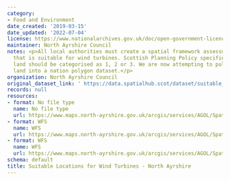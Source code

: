 ```yaml
---
category:
- Food and Environment
date_created: '2019-03-15'
date_updated: '2022-07-04'
license: https://www.nationalarchives.gov.uk/doc/open-government-licence/version/3/
maintainer: North Ayrshire Council
notes: <p>All local authorities must create a spatial framework assessment of land
  that is suitable for wind turbines. Scottish Planning Policy specifies that the
  land should be categorised as 1, 2 or 3. We are now attempting to pull all of that
  land into a nation polygon dataset.</p>
organization: North Ayrshire Council
original_dataset_link: ' https://data.spatialhub.scot/dataset/suitable_locations_for_wind_turbines-na'
records: null
resources:
- format: No file type
  name: No file type
  url: https://www.maps.north-ayrshire.gov.uk/arcgis/services/AGOL/Spatial_Hub/MapServer/WFSServer?request=GetCapabilities&service=WFS
- format: WFS
  name: WFS
  url: https://www.maps.north-ayrshire.gov.uk/arcgis/services/AGOL/Spatial_Hub/MapServer/WFSServer?
- format: WFS
  name: WFS
  url: https://www.maps.north-ayrshire.gov.uk/arcgis/services/AGOL/Spatial_Hub/MapServer/WFSServer?
schema: default
title: Suitable Locations for Wind Turbines - North Ayrshire
---
```

